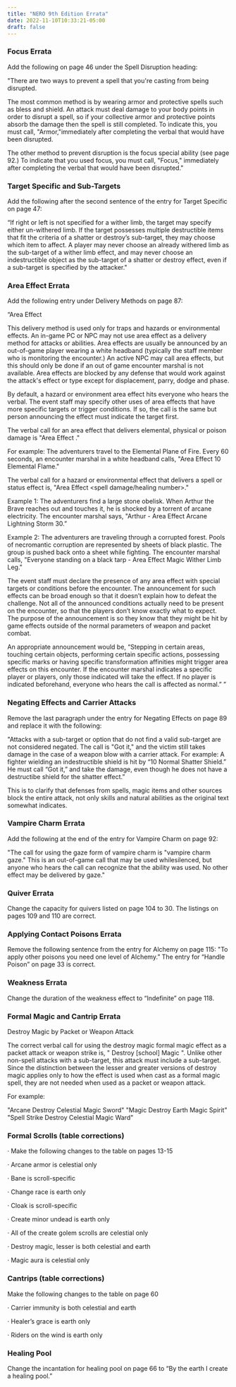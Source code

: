 ```yaml
---
title: "NERO 9th Edition Errata"
date: 2022-11-10T10:33:21-05:00
draft: false
---
```



### Focus Errata

Add the following on page 46 under the Spell Disruption heading:

"There are two ways to prevent a spell that you're casting from being disrupted.

The most common method is by wearing armor and protective spells such as bless and shield. An attack must deal damage to your body points in order to disrupt a spell, so if your collective armor and protective points absorb the damage then the spell is still completed. To indicate this, you must call, "Armor,"immediately after completing the verbal that would have been disrupted.

The other method to prevent disruption is the focus special ability (see page 92.) To indicate that you used focus, you must call, "Focus," immediately after completing the verbal that would have been disrupted."

### Target Specific and Sub-Targets

Add the following after the second sentence of the entry for Target Specific on page 47:

“If right or left is not specified for a wither limb, the target may specify either un-withered limb. If the target possesses multiple destructible items that fit the criteria of a shatter or destroy’s sub-target, they may choose which item to affect. A player may never choose an already withered limb as the sub-target of a wither limb effect, and may never choose an indestructible object as the sub-target of a shatter or destroy effect, even if a sub-target is specified by the attacker."

### Area Effect Errata

Add the following entry under Delivery Methods on page 87:

“Area Effect

This delivery method is used only for traps and hazards or environmental effects. An in-game PC or NPC may not use area effect as a delivery method for attacks or abilities. Area effects are usually be announced by an out-of-game player wearing a white headband (typically the staff member who is monitoring the encounter.) An active NPC may call area effects, but this should only be done if an out of game encounter marshal is not available. Area effects are blocked by any defense that would work against the attack's effect or type except for displacement, parry, dodge and phase.

By default, a hazard or environment area effect hits everyone who hears the verbal. The event staff may specify other uses of area effects that have more specific targets or trigger conditions. If so, the call is the same but person announcing the effect must indicate the target first. 

The verbal call for an area effect that delivers elemental, physical or poison damage is "Area Effect <number> <effect type> <damage type>."

For example: The adventurers travel to the Elemental Plane of Fire. Every 60 seconds, an encounter marshal in a white headband calls, "Area Effect 10 Elemental Flame."

The verbal call for a hazard or environmental effect that delivers a spell or status effect is, "Area Effect <effect type> <effect name> <target> <spell damage/healing number>."

Example 1: The adventurers find a large stone obelisk. When Arthur the Brave reaches out and touches it, he is shocked by a torrent of arcane electricity. The encounter marshal says, "Arthur - Area Effect Arcane Lightning Storm 30.”

Example 2: The adventurers are traveling through a corrupted forest. Pools of necromantic corruption are represented by sheets of black plastic. The group is pushed back onto a sheet while fighting. The encounter marshal calls, "Everyone standing on a black tarp - Area Effect Magic Wither Limb Leg."

The event staff must declare the presence of any area effect with special targets or conditions before the encounter. The announcement for such effects can be broad enough so that it doesn’t explain how to defeat the challenge. Not all of the announced conditions actually need to be present on the encounter, so that the players don’t know exactly what to expect. The purpose of the announcement is so they know that they might be hit by game effects outside of the normal parameters of weapon and packet combat.

An appropriate announcement would be, “Stepping in certain areas, touching certain objects, performing certain specific actions, possessing specific marks or having specific transformation affinities might trigger area effects on this encounter. If the encounter marshal indicates a specific player or players, only those indicated will take the effect. If no player is indicated beforehand, everyone who hears the call is affected as normal.” ”

### Negating Effects and Carrier Attacks

Remove the last paragraph under the entry for Negating Effects on page 89 and replace it with the following:

"Attacks with a sub-target or option that do not find a valid sub-target are not considered negated. The call is "Got it," and the victim still takes damage in the case of a weapon blow with a carrier attack. For example: A fighter wielding an indestructible shield is hit by “10 Normal Shatter Shield.” He must call “Got it,” and take the damage, even though he does not have a destructibe shield for the shatter effect.”

This is to clarify that defenses from spells, magic items and other sources block the entire attack, not only skills and natural abilities as the original text somewhat indicates.

### Vampire Charm Errata

Add the following at the end of the entry for Vampire Charm on page 92:

"The call for using the gaze form of vampire charm is "vampire charm gaze." This is an out-of-game call that may be used whilesilenced, but anyone who hears the call can recognize that the ability was used. No other effect may be delivered by gaze."

### Quiver Errata

Change the capacity for quivers listed on page 104 to 30. The listings on pages 109 and 110 are correct.

### Applying Contact Poisons Errata

Remove the following sentence from the entry for Alchemy on page 115: "To apply other poisons you need one level of Alchemy.” The entry for “Handle Poison” on page 33 is correct.

### Weakness Errata

Change the duration of the weakness effect to “Indefinite” on page 118.

### Formal Magic and Cantrip Errata

Destroy Magic by Packet or Weapon Attack

The correct verbal call for using the destroy magic formal magic effect as a packet attack or weapon strike is, "<delivery type> Destroy [school] Magic <target>". Unlike other non-spell attacks with a sub-target, this attack must include a sub-target. Since the distinction between the lesser and greater versions of destroy magic applies only to how the effect is used when cast as a formal magic spell, they are not needed when used as a packet or weapon attack.

For example:

"Arcane Destroy Celestial Magic Sword"
 "Magic Destroy Earth Magic Spirit"
 "Spell Strike Destroy Celestial Magic Ward"

### Formal Scrolls (table corrections)

·     Make the following changes to the table on pages 13-15

·     Arcane armor is celestial only

·     Bane is scroll-specific

·     Change race is earth only

·     Cloak is scroll-specific

·     Create minor undead is earth only

·     All of the create golem scrolls are celestial only

·     Destroy magic, lesser is both celestial and earth

·     Magic aura is celestial only

### Cantrips (table corrections)

Make the following changes to the table on page 60

·     Carrier immunity is both celestial and earth

·     Healer’s grace is earth only

·     Riders on the wind is earth only

### Healing Pool

Change the incantation for healing pool on page 66 to “By the earth I create a healing pool.”

